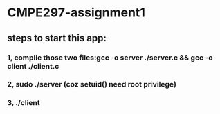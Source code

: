# CMPE297-assignment1

## steps to start this app:
### 1, complie those two files:gcc -o server ./server.c && gcc -o client ./client.c
### 2, sudo ./server (coz setuid() need root privilege)
### 3, ./client
